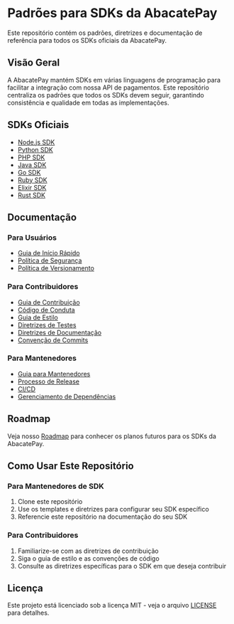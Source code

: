 # Padrões para SDKs da AbacatePay

Este repositório contém os padrões, diretrizes e documentação de referência para todos os SDKs oficiais da AbacatePay.

## Visão Geral

A AbacatePay mantém SDKs em várias linguagens de programação para facilitar a integração com nossa API de pagamentos. Este repositório centraliza os padrões que todos os SDKs devem seguir, garantindo consistência e qualidade em todas as implementações.

## SDKs Oficiais

- [Node.js SDK](https://github.com/AbacatePay/abacatepay-nodejs-sdk)
- [Python SDK](https://github.com/AbacatePay/abacatepay-python-sdk)
- [PHP SDK](https://github.com/AbacatePay/abacatepay-php-sdk)
- [Java SDK](https://github.com/AbacatePay/abacatepay-java-sdk)
- [Go SDK](https://github.com/AbacatePay/abacatepay-go-sdk)
- [Ruby SDK](https://github.com/AbacatePay/abacatepay-ruby-sdk)
- [Elixir SDK](https://github.com/AbacatePay/abacatepay-elixir-sdk)
- [Rust SDK](https://github.com/AbacatePay/abacatepay-rust-sdk)

## Documentação

### Para Usuários
- [Guia de Início Rápido](./examples/README.md)
- [Política de Segurança](./maintainers/SECURITY.md)
- [Política de Versionamento](./VERSIONING.md)

### Para Contribuidores
- [Guia de Contribuição](./contributing/CONTRIBUTING.md)
- [Código de Conduta](./contributing/CODE_OF_CONDUCT.md)
- [Guia de Estilo](./contributing/STYLE_GUIDE.md)
- [Diretrizes de Testes](./contributing/TESTING_GUIDELINES.md)
- [Diretrizes de Documentação](./contributing/DOCUMENTATION_GUIDELINES.md)
- [Convenção de Commits](./contributing/COMMIT_CONVENTION.md)

### Para Mantenedores
- [Guia para Mantenedores](./maintainers/MAINTAINERS.md)
- [Processo de Release](./maintainers/RELEASE_PROCESS.md)
- [CI/CD](./maintainers/CI_CD.md)
- [Gerenciamento de Dependências](./maintainers/DEPENDENCY_MANAGEMENT.md)

## Roadmap

Veja nosso [Roadmap](./ROADMAP.md) para conhecer os planos futuros para os SDKs da AbacatePay.

## Como Usar Este Repositório

### Para Mantenedores de SDK
1. Clone este repositório
2. Use os templates e diretrizes para configurar seu SDK específico
3. Referencie este repositório na documentação do seu SDK

### Para Contribuidores
1. Familiarize-se com as diretrizes de contribuição
2. Siga o guia de estilo e as convenções de código
3. Consulte as diretrizes específicas para o SDK em que deseja contribuir

## Licença

Este projeto está licenciado sob a licença MIT - veja o arquivo [LICENSE](LICENSE) para detalhes.